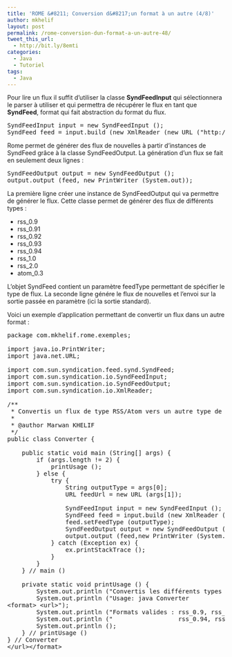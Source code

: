 ```yaml
---
title: 'ROME &#8211; Conversion d&#8217;un format à un autre (4/8)'
author: mkhelif
layout: post
permalink: /rome-conversion-dun-format-a-un-autre-48/
tweet_this_url:
  - http://bit.ly/8emti
categories:
  - Java
  - Tutoriel
tags:
  - Java
---
```

Pour lire un flux il suffit d&#8217;utiliser la classe **SyndFeedInput** qui sélectionnera le parser à utiliser et qui permettra de récupérer le flux en tant que **SyndFeed**, format qui fait abstraction du format du flux.

<!--more-->

<pre lang="java">SyndFeedInput input = new SyndFeedInput ();
SyndFeed feed = input.build (new XmlReader (new URL ("http://wiki.mkhelif.fr/feed.php")));</pre>

Rome permet de générer des flux de nouvelles à partir d&#8217;instances de SyndFeed grâce à la classe SyndFeedOutput. La génération d&#8217;un flux se fait en seulement deux lignes :

<pre lang="java">SyndFeedOutput output = new SyndFeedOutput ();
output.output (feed, new PrintWriter (System.out));</pre>

La première ligne créer une instance de SyndFeedOutput qui va permettre de générer le flux. Cette classe permet de générer des flux de différents types :

  * rss_0.9
  * rss_0.91
  * rss_0.92
  * rss_0.93
  * rss_0.94
  * rss_1.0
  * rss_2.0
  * atom_0.3

L&#8217;objet SyndFeed contient un paramètre feedType permettant de spécifier le type de flux. La seconde ligne génére le flux de nouvelles et l&#8217;envoi sur la sortie passée en paramètre (ici la sortie standard).

Voici un exemple d&#8217;application permettant de convertir un flux dans un autre format :

<pre lang="java">package com.mkhelif.rome.exemples;

import java.io.PrintWriter;
import java.net.URL;

import com.sun.syndication.feed.synd.SyndFeed;
import com.sun.syndication.io.SyndFeedInput;
import com.sun.syndication.io.SyndFeedOutput;
import com.sun.syndication.io.XmlReader;

/**
 * Convertis un flux de type RSS/Atom vers un autre type de flux RSS/Atom.
 *
 * @author Marwan KHELIF
 */
public class Converter {

    public static void main (String[] args) {
        if (args.length != 2) {
            printUsage ();
        } else {
            try {
                String outputType = args[0];
                URL feedUrl = new URL (args[1]);

                SyndFeedInput input = new SyndFeedInput ();
                SyndFeed feed = input.build (new XmlReader (feedUrl));
                feed.setFeedType (outputType);
                SyndFeedOutput output = new SyndFeedOutput ();
                output.output (feed,new PrintWriter (System.out));
            } catch (Exception ex) {
                ex.printStackTrace ();
            }
        }
    } // main ()

    private static void printUsage () {
        System.out.println ("Convertis les différents types de flux RSS/Atom.");
        System.out.println ("Usage: java Converter
&lt;format> &lt;url>");
        System.out.println ("Formats valides : rss_0.9, rss_0.91, rss_0.92, rss_0.93,");
        System.out.println ("                  rss_0.94, rss_1.0, rss_2.0, atom_0.3");
        System.out.println ();
    } // printUsage ()
} // Converter
&lt;/url>&lt;/format></pre>